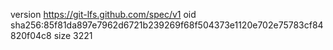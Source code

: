 version https://git-lfs.github.com/spec/v1
oid sha256:85f81da897e7962d6721b239269f68f504373e1120e702e75783cf84820f04c8
size 3221
